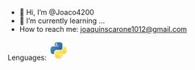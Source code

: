 - 👋 Hi, I’m @Joaco4200
- 🐉 I’m currently learning ...
-  How to reach me: joaquinscarone1012@gmail.com

Lenguages:
 </a> <img src="https://raw.githubusercontent.com/devicons/devicon/master/icons/python/python-original.svg" alt="python" width="40" height="40"/>
